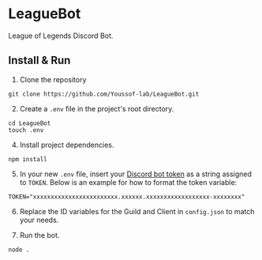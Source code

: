 # LeagueBot
League of Legends Discord Bot.

## Install & Run

1. Clone the repository

```
git clone https://github.com/Youssof-lab/LeagueBot.git
```

2. Create a `.env` file in the project's root directory.

```
cd LeagueBot
touch .env
```

4. Install project dependencies.

```
npm install
```

5. In your new `.env` file, insert your [Discord bot token](https://github.com/reactiflux/discord-irc/wiki/Creating-a-discord-bot-&-getting-a-token) as a string assigned to  `TOKEN`. Below is an example for how to format the token variable:

```
TOKEN="xxxxxxxxxxxxxxxxxxxxxxxx.xxxxxx.xxxxxxxxxxxxxxxxxx-xxxxxxxx"
```

6. Replace the ID variables for the Guild and Client in `config.json` to match your needs. 

7. Run the bot.

```
node .
```






